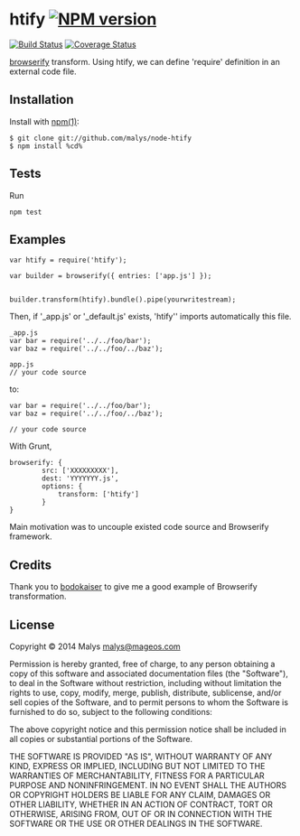 # htify [![NPM version](https://badge.fury.io/js/htify.png)](http://badge.fury.io/js/htify)
[![Build Status](https://travis-ci.org/malys/htify.png)](https://travis-ci.org/malys/htify)
[![Coverage Status](https://coveralls.io/repos/malys/htify/badge.png?branch=master)](https://coveralls.io/r/malys/htify?branch=master)


[browserify](https://github.com/substack/browserify) transform.
Using htify, we can define 'require' definition in an external code file.

## Installation

Install with [npm(1)](http://npmjs.org):

    $ git clone git://github.com/malys/node-htify  
    $ npm install %cd%

## Tests

Run

```
npm test
```

## Examples

```
var htify = require('htify');

var builder = browserify({ entries: ['app.js'] });


builder.transform(htify).bundle().pipe(yourwritestream);
```

Then, if '_app.js' or '_default.js' exists, 'htify'' imports automatically this file.

```
_app.js
var bar = require('../../foo/bar');
var baz = require('../../foo/../baz');

app.js
// your code source
```

to:

```
var bar = require('../../foo/bar');
var baz = require('../../foo/../baz');

// your code source
```

With Grunt,

```
browserify: {
        src: ['XXXXXXXXX'],
        dest: 'YYYYYYY.js',
        options: {
            transform: ['htify']
        }  
}
```
Main motivation was to uncouple existed code source and Browserify framework.

## Credits

Thank you to [bodokaiser](https://github.com/bodokaiser/node-shortify)
to give me a good example of Browserify transformation.

## License

Copyright © 2014 Malys <malys@mageos.com>

Permission is hereby granted, free of charge, to any person obtaining
a copy of this software and associated documentation files (the
"Software"), to deal in the Software without restriction, including
without limitation the rights to use, copy, modify, merge, publish,
distribute, sublicense, and/or sell copies of the Software, and to
permit persons to whom the Software is furnished to do so, subject to
the following conditions:

The above copyright notice and this permission notice shall be
included in all copies or substantial portions of the Software.

THE SOFTWARE IS PROVIDED "AS IS", WITHOUT WARRANTY OF ANY KIND,
EXPRESS OR IMPLIED, INCLUDING BUT NOT LIMITED TO THE WARRANTIES OF
MERCHANTABILITY, FITNESS FOR A PARTICULAR PURPOSE AND
NONINFRINGEMENT. IN NO EVENT SHALL THE AUTHORS OR COPYRIGHT HOLDERS BE
LIABLE FOR ANY CLAIM, DAMAGES OR OTHER LIABILITY, WHETHER IN AN ACTION
OF CONTRACT, TORT OR OTHERWISE, ARISING FROM, OUT OF OR IN CONNECTION
WITH THE SOFTWARE OR THE USE OR OTHER DEALINGS IN THE SOFTWARE.
